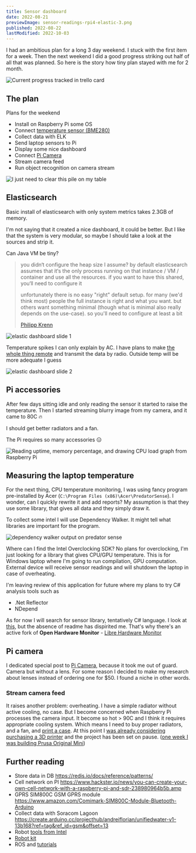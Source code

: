 ```yaml
---
title: Sensor dashboard
date: 2022-08-21
previewImage: sensor-readings-rpi4-elastic-3.png
published: 2022-08-22
lastModified: 2022-10-03
---
```


I had an ambitious plan for a long 3 day weekend. I stuck with the first item for a week. Then the next weekend I did a good progress striking out half of all that was planned. So here is the story how tiny plan stayed with me for 2 month.

![Current progress tracked in trello card](./plan-progress-in-trello.png)


## The plan

Plans for the weekend

- Install on Raspberry Pi some OS
- Connect [temperature sensor (BME280)](/make/temperature-sensor-rpi4)
- Collect data with ELK
- Send laptop sensors to Pi
- Display some nice dashboard
- Connect [Pi Camera](/make/raspberry-pi-camera)
- Stream camera feed
- Run object recognition on camera stream

![I just need to clear this pile on my table](./weekend-plan-in-the-beginning.jpg)


## Elasticsearch

Basic install of elasticsearch with only system metrics takes 2.3GB of memory.

I'm not saying that it created a nice dashboard, it could be better. But I like that the system is very modular, so maybe I should take a look at the sources and strip it.

Can Java VM be tiny?

> you didn‘t configure the heap size I assume? by default elasticsearch assumes that it‘s the only process running on that instance / VM / container and use all the resources. if you want to have this shared, you‘ll need to configure it
>
> unfortunately there is no easy "right" default setup. for many (we'd think most) people the full instance is right and what you want. but others want something minimal (though what is minimal also really depends on the use-case). so you'll need to configure at least a bit
>
> [Philipp Krenn](https://twitter.com/xeraa/status/1544988075683618816)

![elastic dashboard slide 1](./sensor-readings-rpi4-elastic-1.png)

Temperature spikes I can only explain by AC. I have plans to make [the whole thing remote](https://www.hackster.io/news/you-can-create-your-own-cell-network-with-a-raspberry-pi-and-sdr-238980964b5b.amp) and transmit the data by radio. Outside temp will be more adequate I guess

![elastic dashboard slide 2](./sensor-readings-rpi4-elastic-2.png)


## Pi accessories

After few days sitting idle and only reading the sensor it started to raise the temperature. Then I started streaming blurry image from my camera, and it came to 80C 🔥

I should get better radiators and a fan.

The Pi requires so many accessories 😑

![Reading uptime, memory percentage, and drawing CPU load graph from Raspberry Pi](./dashboard-rpi4.png)


## Measuring the laptop temperature

For the next thing, CPU temperature monitoring, I was using fancy program pre-installed by Acer (`C:\Program Files (x86)\Acer\PredatorSense`). I wonder, can I quickly rewrite it and add reports? My assumption is that they use some library, that gives all data and they simply draw it.

To collect some intel I will use Dependency Walker. It might tell what libraries are important for the program.

![dependency walker output on predator sense](./dependency-walker-predatorsense.png)

Where can I find the Intel Overclocking SDK? No plans for overclocking, I'm just looking for a library that gives CPU/GPU temperature. This is for Windows laptop where I'm going to run compilation, GPU computation. External device will receive sensor readings and will shutdown the laptop in case of overheating.

I'm leaving review of this application for future where my plans to try C# analysis tools such as

- .Net Reflector
- NDepend

As for now I will search for sensor library, tentatively C# language. I look at [this](https://github.com/openhardwaremonitor/openhardwaremonitor), but the absence of readme has dispirited me. That's why there's an active fork of **Open Hardware Monitor** - [Libre Hardware Monitor](https://github.com/LibreHardwareMonitor/LibreHardwareMonitor)


## Pi camera

I dedicated special post to [Pi Camera](/make/raspberry-pi-camera), because it took me out of guard. Camera but without a lens. For some reason I decided to make my research about lenses instead of ordering one for $50. I found a niche in other words.

### Stream camera feed

It raises another problem: overheating. I have a simple radiator without active cooling, no case. But I become concerned when Raspberry Pi processes the camera input. It become so hot > 90C and I think it requires appropriate cooling system. Which means I need to buy proper radiators, and a fan, and [print a case](/make/3d-printed-raspberry-pi-case). At this point I [was already considering purchasing a 3D printer](/make/3d-printer-dilemma) and the project has been set on pause. ([one week I was building Prusa Original Mini](/make/prusa-mini-original))

## Further reading

- Store data in DB https://redis.io/docs/reference/patterns/
- Cell network on PI https://www.hackster.io/news/you-can-create-your-own-cell-network-with-a-raspberry-pi-and-sdr-238980964b5b.amp
- GPRS SIM800C GSM GPRS module https://www.amazon.com/Comimark-SIM800C-Module-Bluetooth-Arduino
- Collect data with Soracom Lagoon https://create.arduino.cc/projecthub/andreiflorian/unifiedwater-v1-13b168?ref=tag&ref_id=gsm&offset=13
- Robot [tools from Intel](https://www.intel.com/content/www/us/en/developer/tools/software-catalog/overview.html?s=Newest)
- [Robot kit](https://www.intel.com/content/www/us/en/develop/documentation/ei4amr-2022-2-get-started-robot-kit/top.html)
- ROS and [tutorials](https://medium.com/exploring-ros-robotics)